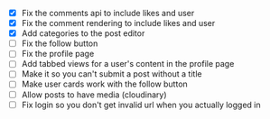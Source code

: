 -  [x] Fix the comments api to include likes and user
-  [x] Fix the comment rendering to include likes and user
-  [x] Add categories to the post editor
-  [ ] Fix the follow button
-  [ ] Fix the profile page
-  [ ] Add tabbed views for a user's content in the profile page
-  [ ] Make it so you can't submit a post without a title
-  [ ] Make user cards work with the follow button
-  [ ] Allow posts to have media (cloudinary)
-  [ ] Fix login so you don't get invalid url when you actually logged in